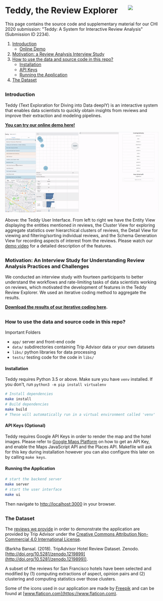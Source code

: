# Teddy, the Review Explorer  <img src="https://image.flaticon.com/icons/svg/194/194279.svg" width=100 align="right"/>

This page contains the source code and supplementary material for our CHI 2020 submission: "Teddy: A System for Interactive Review Analysis" (Submission ID 2234).

1. [Introduction](#Introduction)
   - [Online Demo](#Demo)
2. [Motivation: a Review Analysis Interview Study](#InterviewStudy)
3. [How to use the data and source code in this repo?](#Use)
   - [Installation](#Installation)
   - [API Keys](#Keys)
   - [Running the Application](#Run)
4. [The Dataset](#Dataset)

<a name='Introduction'></a><h3> Introduction </h3> 
---------------------------------------

Teddy (Text Exploration for Diving into Data deeplY) is an interactive system that enables data scientists to quickly obtain insights from reviews and improve their extraction and modeling pipelines. 

__<a name='Demo'></a>[You can try our online demo here!](http://ec2-54-67-71-12.us-west-1.compute.amazonaws.com:3000/)__

<img src="results/Teddy_CHI.gif" width="900"/>

Above: the Teddy User Interface. From left to right we have the Entity View displaying the entities mentioned in reviews, the Cluster View for exploring aggregate statistics over hierarchical clusters of reviews, the Detail View for viewing and filtering/sorting individual reviews, and the Schema Generation View for recording aspects of interest from the reviews. Please watch our [demo video](https://drive.google.com/open?id=1bAu0FXF6t6I2ESuEFcvcYX-M6WJWi3so) for a detailed description of the features.

<a name='InterviewStudy'></a><h3> Motivation: An Interview Study for Understanding Review Analysis Practices and Challenges </h3> 
---------------------------------------

We conducted an interview study with fourteen participants to better understand the workflows and rate-limiting tasks of data scientists working on reviews, which motivated the development of features in the Teddy Review Explorer. We used an iterative coding method to aggregate the results. 

__[Download the results of our iterative coding here](https://github.com/teddyauthors/teddy/raw/readme/results/interview_study_iterative_coding.xlsx).__

<a name='Use'></a><h3> How to use the data and source code in this repo? </h3>
---------------------------------------

Important Folders
* `app/` server and front-end code
* `data/` subdirectories containing Trip Advisor data or your own datasets
* `libs/` python libraries for data processing
* `tests/` testing code for the code in `libs/`

<a name='Installation'></a><h4> Installation </h4> 
Teddy requires Python 3.5 or above.  Make sure you have `venv` installed. If you don't, run `python3 -m pip install virtualenv`

```bash
# Install dependencies
make install
# Build dependencies
make build
# These will automatically run in a virtual environment called 'venv'
```

<a name='Keys'></a><h4> API Keys (Optional) </h4> 
Teddy requires Google API Keys in order to render the map and the hotel images. Please refer to [Google Maps Platform](https://developers.google.com/maps/documentation/embed/get-api-key) on how to get an API Key, and enable the Maps JavaScript API and the Places API. Makefile will ask for this key during installation however you can also configure this later on by calling `make keys`.

<a name='Run'></a><h4> Running the Application </h4> 
```bash
# start the backend server
make server
# start the user interface
make ui
```
Then navigate to [http://localhost:3000](http://localhost:3000) in your browser.

<a name='Dataset'></a><h3> The Dataset </h3>
---------------------------------------

The [reviews we provide](https://github.com/teddyauthors/teddy/blob/readme/data/tripadvisor_hotels.zip) in order to demonstrate the application are provided by Trip Advisor under the [Creative Commons Attribution Non-Commercial 4.0 International License](https://creativecommons.org/licenses/by-nc/4.0/legalcode).

(Barkha Bansal. (2018). TripAdvisor Hotel Review Dataset. Zenodo. [http://doi.org/10.5281/zenodo.1219899](http://doi.org/10.5281/zenodo.1219899)). 

A subset of the reviews for San Francisco hotels have been selected and modified by (1) computing extractions of aspect, opinion pairs and (2) clustering and computing statistics over those clusters.

Some of the icons used in our application are made by [Freepik](https://www.flaticon.com/authors/freepik) and can be found at [www.flaticon.com](https://www.flaticon.com).
